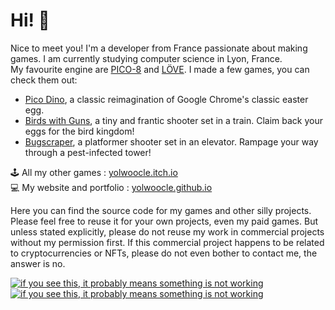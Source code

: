 # Hi! 👋

Nice to meet you! I'm a developer from France passionate about making games. I am currently studying computer science in Lyon, France.  
My favourite engine are [PICO-8](https://pico8.com/) and [LÖVE](https://love2d.org/). I made a few games, you can check them out:  
* [Pico Dino](https://yolwoocle.itch.io/pico-dino), a classic reimagination of Google Chrome's classic easter egg.  
* [Birds with Guns](https://yolwoocle.itch.io/birds-with-guns/), a tiny and frantic shooter set in a train. Claim back your eggs for the bird kingdom!  
* [Bugscraper](https://yolwoocle.itch.io/bugscraper/), a platformer shooter set in an elevator. Rampage your way through a pest-infected tower!  
  
🕹 All my other games : [yolwoocle.itch.io](https://yolwoocle.itch.io)  
💻 My website and portfolio : [yolwoocle.github.io](https://yolwoocle.github.io/)

Here you can find the source code for my games and other silly projects. Please feel free to reuse it for your own projects, even my paid games. But unless stated explicitly, please do not reuse my work in commercial projects without my permission first. If this commercial project happens to be related to cryptocurrencies or NFTs, please do not even bother to contact me, the answer is no.  

[![if you see this, it probably means something is not working](https://github-readme-stats.vercel.app/api?username=Yolwoocle&show_icons=true&include_all_commits=true&count_private=true&hide_border=true&theme=dark)](https://github.com/anuraghazra/github-readme-stats)  
[![if you see this, it probably means something is not working](https://github-readme-stats.vercel.app/api/top-langs/?username=Yolwoocle&langs_count=4&hide_border=true&theme=dark&langs_count=9)](https://github.com/anuraghazra/github-readme-stats)  

<!--[![if you see this, it probably means something is not working](https://github-readme-stats.vercel.app/api?username=Yolwoocle&show_icons=true&include_all_commits=true&count_private=true&hide_border=true&bg_color=0d1117&title_color=58a6ff&text_color=8b949e&icon_color=8b949e)](https://github.com/anuraghazra/github-readme-stats)
[![if you see this, it probably means something is not working](https://github-readme-stats.vercel.app/api/top-langs/?username=Yolwoocle&langs_count=4&layout=compact&hide_border=true&bg_color=0d1117&title_color=58a6ff&text_color=8b949e&icon_color=8b949e)](https://github.com/anuraghazra/github-readme-stats)-->
